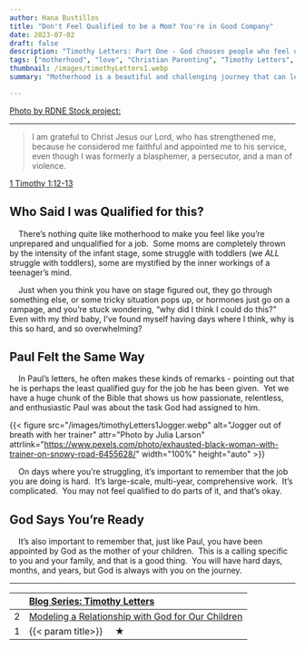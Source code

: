 ```yaml
---
author: Hana Bustillos
title: "Don't Feel Qualified to be a Mom? You're in Good Company"
date: 2023-07-02
draft: false
description: "Timothy Letters: Part One - God chooses people who feel unprepared, if you feel unprepared to be a good mother... that's okay."
tags: ["motherhood", "love", "Christian Parenting", "Timothy Letters", "ready to be a mother", "example for my kids"]
thumbnail: /images/timothyLetters1.webp
summary: "Motherhood is a beautiful and challenging journey that can leave many women feeling unprepared. However, the Bible is full of stories of God choosing people who felt unqualified for the task at hand."

---
```


[Photo by RDNE Stock project:][thumb]

---


> I am grateful to Christ Jesus our Lord, who has strengthened me, because he considered me faithful and appointed me to his service, even though I was formerly a blasphemer, a persecutor, and a man of violence.

[1 Timothy 1:12-13][verse]

## Who Said I was Qualified for this?

&nbsp; &nbsp; There’s nothing quite like motherhood to make you feel like you’re unprepared and unqualified for a job.  Some moms are completely thrown by the intensity of the infant stage, some struggle with toddlers (we *ALL* struggle with toddlers), some are mystified by the inner workings of a teenager’s mind.  

&nbsp; &nbsp; Just when you think you have on stage figured out, they go through something else, or some tricky situation pops up, or hormones just go on a rampage, and you’re stuck wondering, “why did I think I could do this?”  Even with my third baby, I’ve found myself having days where I think, why is this so hard, and so overwhelming?

## Paul Felt the Same Way

&nbsp; &nbsp; In Paul’s letters, he often makes these kinds of remarks - pointing out that he is perhaps the least qualified guy for the job he has been given.  Yet we have a huge chunk of the Bible that shows us how passionate, relentless, and enthusiastic Paul was about the task God had assigned to him.

{{< figure src="/images/timothyLetters1Jogger.webp" alt="Jogger out of breath with her trainer" attr="Photo by Julia Larson" attrlink="https://www.pexels.com/photo/exhausted-black-woman-with-trainer-on-snowy-road-6455628/" width="100%" height="auto" >}}

&nbsp; &nbsp; On days where you’re struggling, it’s important to remember that the job you are doing is hard.  It’s large-scale, multi-year, comprehensive work.  It’s complicated.  You may not feel qualified to do parts of it, and that’s okay.

## God Says You’re Ready

&nbsp; &nbsp; It’s also important to remember that, just like Paul, you have been appointed by God as the mother of your children.  This is a calling specific to you and your family, and that is a good thing.  You will have hard days, months, and years, but God is always with you on the journey.

---

|    | [Blog Series: Timothy Letters][seriesTimothyLetters]          |
|:-- |:------------------------------------------------------------- |
| 2  | [Modeling a Relationship with God for Our Children][timL2]    |
| 1  | {{< param title>}}  &nbsp; &nbsp; ★|

[verse]: “https://www.biblegateway.com/passage/?search=1%20Timothy%201%3A12-13&version=NRSVA”
[thumb]: "https://www.pexels.com/photo/a-baby-getting-a-bath-6849421/"
[seriesTimothyLetters]: /tags/timothy-letters/
[TIML2]: /blog/timothy-letters-two/
